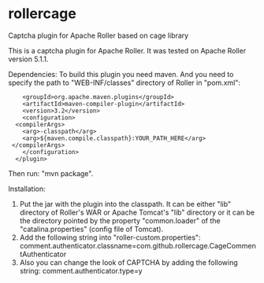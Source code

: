 rollercage
==========

Captcha plugin for Apache Roller based on cage library

This is a captcha plugin for Apache Roller.
It was tested on Apache Roller version 5.1.1.

Dependencies:
To build this plugin you need maven. And you need to specify the path to "WEB-INF/classes" directory of Roller in "pom.xml":

        <groupId>org.apache.maven.plugins</groupId>
        <artifactId>maven-compiler-plugin</artifactId>
        <version>3.2</version>
        <configuration>
	  <compilerArgs>
	    <arg>-classpath</arg>
	    <arg>${maven.compile.classpath}:YOUR_PATH_HERE</arg>
	 </compilerArgs>
        </configuration>
      </plugin>

Then run: "mvn package".

Installation:
1. Put the jar with the plugin into the classpath. It can be either "lib" directory of Roller's WAR or Apache Tomcat's "lib" directory 
or it can be the directory pointed by the property "common.loader" of the "catalina.properties" (config file of Tomcat).
2. Add the following string into "roller-custom.properties":
comment.authenticator.classname=com.github.rollercage.CageCommentAuthenticator
3. Also you can change the look of CAPTCHA by adding the following string:
comment.authenticator.type=y
